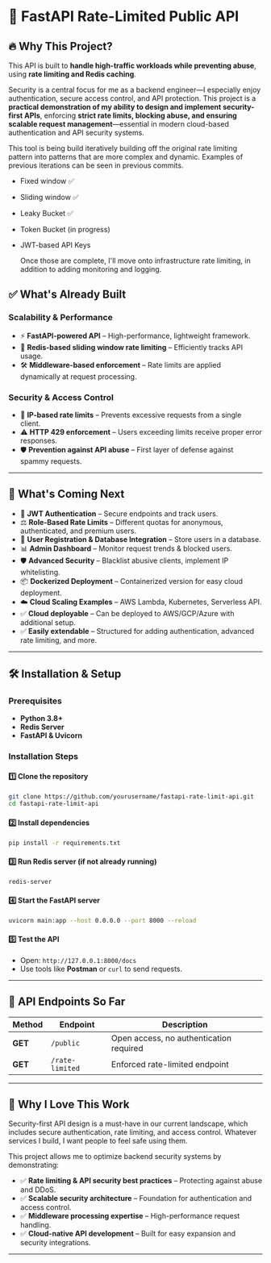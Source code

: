 # 🚀 FastAPI Rate-Limited Public API

## 🔥 Why This Project?
This API is built to **handle high-traffic workloads while preventing abuse**, using **rate limiting and Redis caching**. 

Security is a central focus for me as a backend engineer—I especially enjoy authentication, secure access control, and API protection. This project is a **practical demonstration of my ability to design and implement security-first APIs**, enforcing **strict rate limits, blocking abuse, and ensuring scalable request management**—essential in modern cloud-based authentication and API security systems. 

This tool is being build iteratively building off the original rate limiting pattern into patterns that are more complex and dynamic. Examples of previous iterations can be seen in previous commits.
- Fixed window ✅
- Sliding window ✅
- Leaky Bucket ✅
- Token Bucket (in progress)
- JWT-based API Keys

  Once those are complete, I'll move onto infrastructure rate limiting, in addition to adding monitoring and logging.

## ✅ What's Already Built
### **Scalability & Performance**
- ⚡ **FastAPI-powered API** – High-performance, lightweight framework.
- 🚀 **Redis-based sliding window rate limiting** – Efficiently tracks API usage.
- 🛠 **Middleware-based enforcement** – Rate limits are applied dynamically at request processing.

### **Security & Access Control**
- 🔄 **IP-based rate limits** – Prevents excessive requests from a single client.
- ⚠️ **HTTP 429 enforcement** – Users exceeding limits receive proper error responses.
- 🛡️ **Prevention against API abuse** – First layer of defense against spammy requests.

---

## 🚀 What's Coming Next
- 🔐 **JWT Authentication** – Secure endpoints and track users.
- ⚖️ **Role-Based Rate Limits** – Different quotas for anonymous, authenticated, and premium users.
- 📝 **User Registration & Database Integration** – Store users in a database.
- 📊 **Admin Dashboard** – Monitor request trends & blocked users.
- 🛡️ **Advanced Security** – Blacklist abusive clients, implement IP whitelisting.
- 📦 **Dockerized Deployment** – Containerized version for easy cloud deployment.
- ☁️ **Cloud Scaling Examples** – AWS Lambda, Kubernetes, Serverless API.
- ✅ **Cloud deployable** – Can be deployed to AWS/GCP/Azure with additional setup.
- ✅ **Easily extendable** – Structured for adding authentication, advanced rate limiting, and more.

---

## 🛠 Installation & Setup

### **Prerequisites**
- **Python 3.8+**
- **Redis Server**
- **FastAPI & Uvicorn**

### **Installation Steps**

#### **1️⃣ Clone the repository**
```sh
git clone https://github.com/yourusername/fastapi-rate-limit-api.git
cd fastapi-rate-limit-api
```

#### **2️⃣ Install dependencies**
```sh
pip install -r requirements.txt
```

#### **3️⃣ Run Redis server** (if not already running)
```sh
redis-server
```

#### **4️⃣ Start the FastAPI server**
```sh
uvicorn main:app --host 0.0.0.0 --port 8000 --reload
```

#### **5️⃣ Test the API**
- Open: `http://127.0.0.1:8000/docs`
- Use tools like **Postman** or `curl` to send requests.

---

## 🔗 API Endpoints So Far

| **Method** | **Endpoint** | **Description** |
|-----------|------------|----------------|
| **GET** | `/public` | Open access, no authentication required |
| **GET** | `/rate-limited` | Enforced rate-limited endpoint |

---

## 🎯 Why I Love This Work
Security-first API design is a must-have in our current landscape, which includes secure authentication, rate limiting, and access control. Whatever services I build, I want people to feel safe using them.

This project allows me to optimize backend security systems by demonstrating:
- ✅ **Rate limiting & API security best practices** – Protecting against abuse and DDoS.
- ✅ **Scalable security architecture** – Foundation for authentication and access control.
- ✅ **Middleware processing expertise** – High-performance request handling.
- ✅ **Cloud-native API development** – Built for easy expansion and security integrations.

---

